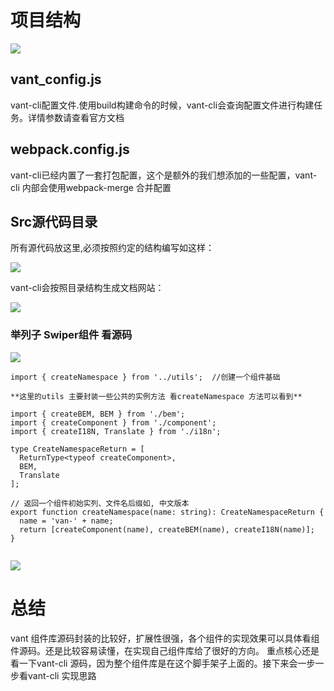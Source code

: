 # 项目结构

![](https://oscimg.oschina.net/oscnet/up-4134013c8634305c33158124907317b6f55.png)

## vant_config.js

vant-cli配置文件.使用build构建命令的时候，vant-cli会查询配置文件进行构建任务。详情参数请查看官方文档

## webpack.config.js

vant-cli已经内置了一套打包配置，这个是额外的我们想添加的一些配置，vant-cli 内部会使用webpack-merge 合并配置

## Src源代码目录

所有源代码放这里,必须按照约定的结构编写如这样：

![](https://oscimg.oschina.net/oscnet/up-d56270349cc76f8641327615b239bc1b2e6.png)

vant-cli会按照目录结构生成文档网站：

![](https://oscimg.oschina.net/oscnet/up-218e3db275fc872e7049094b0280ec34728.png)

### 举列子 Swiper组件 看源码

![](https://oscimg.oschina.net/oscnet/up-c3a09afab65541fab375c97c109bcd68268.png)

```
import { createNamespace } from '../utils';  //创建一个组件基础

**这里的utils 主要封装一些公共的实例方法 看createNamespace 方法可以看到**

import { createBEM, BEM } from './bem'; 
import { createComponent } from './component';
import { createI18N, Translate } from './i18n';

type CreateNamespaceReturn = [
  ReturnType<typeof createComponent>,
  BEM,
  Translate
];

// 返回一个组件初始实列、文件名后缀如, 中文版本
export function createNamespace(name: string): CreateNamespaceReturn {
  name = 'van-' + name;
  return [createComponent(name), createBEM(name), createI18N(name)];
}


```

![](https://oscimg.oschina.net/oscnet/up-c43f8e153930dcbac2bb47a721258498c28.png)

# 总结

vant 组件库源码封装的比较好，扩展性很强，各个组件的实现效果可以具体看组件源码。还是比较容易读懂，在实现自己组件库给了很好的方向。 重点核心还是看一下vant-cli 源码，因为整个组件库是在这个脚手架子上面的。接下来会一步一步看vant-cli 实现思路